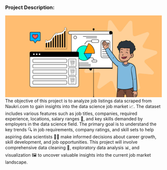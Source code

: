 ### **Project Description**:
![](image.jpg)
The objective of this project is to analyze job listings data scraped from Naukri.com to gain insights into the data science job market 📈. The dataset includes various features such as job titles, companies, required experience, locations, salary ranges 💼, and key skills demanded by employers in the data science field. The primary goal is to understand the key trends 🔍 in job requirements, company ratings, and skill sets to help aspiring data scientists 🧑‍💻 make informed decisions about career growth, skill development, and job opportunities. This project will involve comprehensive data cleaning 🧹, exploratory data analysis 📊, and visualization 🖼️ to uncover valuable insights into the current job market landscape.
